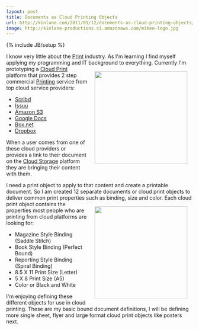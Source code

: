 ```yaml
---
layout: post
title: Documents as Cloud Printing Objects
url: http://kinlane.com/2011/01/12/documents-as-cloud-printing-objects/
image: http://kinlane-productions.s3.amazonaws.com/mimeo-logo.jpg
---
```

{% include JB/setup %}
<p>
     I know very little about the <a href="http://www.kinlane.com/category/publishing/">Print</a> industry. As I'm learning I find myself applying my programming and IT background to everything. <img style="padding: 15px;" src="http://kinlane-productions.s3.amazonaws.com/mimeo-logo.jpg"  width="250" align="right" /> Currently I'm prototyping a <a href="http://www.kinlane.com/category/cloud-computing/cloud-print/">Cloud Print</a> platform that provides 2 step commercial <a href="http://www.kinlane.com/category/publishing/">Printing</a> service from top cloud service providers:
</p>
<ul class="mainlist">
     <li>
          <a href="http://www.scribd.com/">Scribd</a>
     </li>
     <li>
          <a href="http://issuu.com/">Issuu</a>
     </li>
     <li>
          <a href="http://www.kinlane.com/category/amazon/amazon-s3/">Amazon S3</a>
     </li>
     <li>
          <a href="http://www.kinlane.com/category/google/google-docs/">Google Docs</a>
     </li>
     <li>
          <a href="http://www.box.net">Box.net</a>
     </li>
     <li>
          <a href="http://www.dropbox.com/">Dropbox</a>
     </li>
</ul>
<p>
     When a user comes from one of these cloud providers or provides a link to their document on the <a href="http://www.kinlane.com/category/cloud-computing/cloud-storage/">Cloud Storage</a> platform they are bringing their content with them.
</p>

<p>
     I need a print object to apply to that content and create a printable document. So I am created 12 separate documents or cloud print objects to deliver common print properties such as binding, size and color. <img style="padding: 15px;" src="http://kinlane-productions.s3.amazonaws.com/mimeo/book-open-pages.jpg"  width="250" align="right" /> Each cloud print object contains the properties most people who are printing from cloud platforms are looking for:
</p>
<ul class="mainlist">
     <li>Magazine Style Binding (Saddle Stitch)
     </li>
     <li>Book Style Binding (Perfect Bound)
     </li>
     <li>Reporting Style Binding (Spiral Binding)
     </li>
     <li>8.5 X 11 Print Size (Letter)
     </li>
     <li>5 X 8 Print Size (A5)
     </li>
     <li>Color or Black and White
     </li>
</ul>
<p>
     I'm enjoying defining these different objects for use in cloud printing. These are my basic bound document definitions, I will be defining more single sheet, flyer and large format cloud print objects like posters next.
</p>